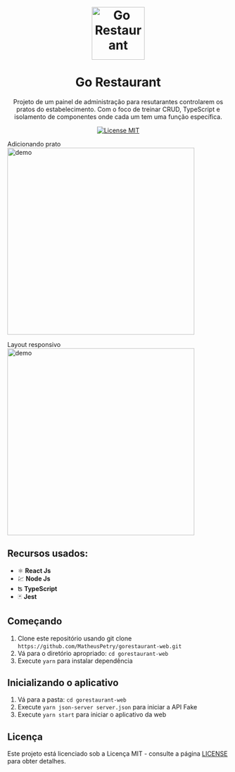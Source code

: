 <h1 align="center">
<br>
  <img src="./assets/logo.svg" alt="Go Restaurant" width="120">
<br>
<br>
Go Restaurant
</h1>

<p align="center">Projeto de um painel de administração para resutarantes controlarem os pratos do estabelecimento. Com o foco de treinar CRUD, TypeScript e isolamento de componentes onde cada um tem uma função específica.</p>


<p align="center">
  <a href="https://opensource.org/licenses/MIT">
    <img src="https://img.shields.io/badge/License-MIT-blue.svg" alt="License MIT">
  </a>
</p>

<div>
  <p>Adicionando prato
  <img src="./assets/addfood.gif" alt="demo" height="425"> </p>

  <p>Layout responsivo
  <img src="./assets/responsive.gif" alt="demo" height="425"></p>
</div>

## Recursos usados:
[//]: # (Add the features of your project here:)

- ⚛️ **React Js**
- 💹 **Node Js**
- ʦ   **TypeScript**
- 🃏  **Jest**

## Começando

1.  Clone este repositório usando git clone `https://github.com/MatheusPetry/gorestaurant-web.git`
2.  Vá para o diretório apropriado: `cd gorestaurant-web`
3.  Execute `yarn` para instalar dependência

## Inicializando o aplicativo
1.  Vá para a pasta: `cd gorestaurant-web`
2.  Execute `yarn json-server server.json` para iniciar a API Fake
3.  Execute `yarn start` para iniciar o aplicativo da web

## Licença

Este projeto está licenciado sob a Licença MIT - consulte a página [LICENSE](https://opensource.org/licenses/MIT) para obter detalhes.


